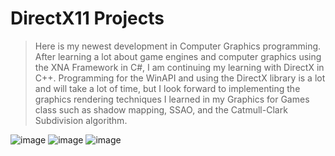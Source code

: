 # DirectX11 Projects
>Here is my newest development in Computer Graphics programming. After learning a lot about game engines and computer graphics using the XNA Framework in C#, I am continuing my learning with DirectX in C++. Programming for the WinAPI and using the DirectX library is a lot and will take a lot of time, but I look forward to implementing the graphics rendering techniques I learned in my Graphics for Games class such as shadow mapping, SSAO, and the Catmull-Clark Subdivision algorithm.

![image](https://github.com/nickhildebrant/directx-projects/assets/78184238/5182cc0e-59d8-45d2-8093-7300fcb8a0a7)
![image](https://github.com/nickhildebrant/directx-projects/assets/78184238/73fd8f57-3caa-431d-884d-ba685a1d1dbc)
![image](https://github.com/nickhildebrant/directx-projects/assets/78184238/ab0643e9-6d27-4c74-baad-ec1f0e3db580)
